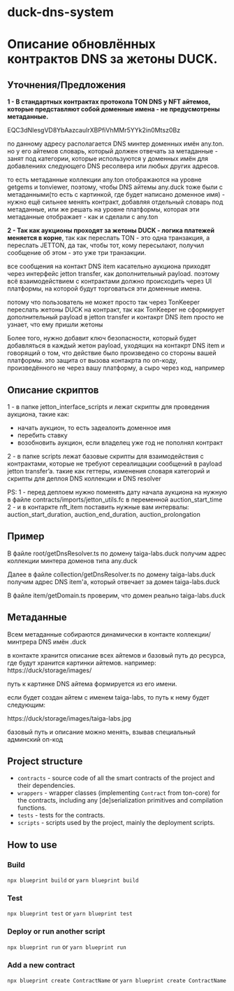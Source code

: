 # duck-dns-system

# Описание обновлённых контрактов DNS за жетоны DUCK.

## Уточнения/Предложения 

**1 - В стандартных контрактах протокола TON DNS у NFT айтемов, которые представляют собой доменные имена - не предусмотрены метаданные.**

EQC3dNlesgVD8YbAazcauIrXBPfiVhMMr5YYk2in0Mtsz0Bz

по данному адресу располагается DNS минтер доменных имён any.ton. но у его айтемов словарь, который должен отвечать за метаданные - занят под категории, которые используются у доменных имён для добавлениях следующего DNS ресолвера или любых других адресов.

то есть метаданные коллекции any.ton отображаются на уровне getgems и tonviewer, поэтому, чтобы DNS айтемы any.duck тоже были с метаданными(то есть с картинкой, где будет написано доменное имя) - нужно ещё сильнее менять контракт, добавляя отдельный словарь под метаданные, или же решать на уровне платформы, которая эти метаданные отображает - как и сделали с any.ton

**2 - Так как аукционы проходят за жетоны DUCK - логика платежей меняется в корне**, так как переслать TON - это одна транзакция, а переслать JETTON, да так, чтобы тот, кому пересылают, получил сообщение об этом - это уже три транзакции.

все сообщения на контакт DNS item касательно аукциона приходят через интерфейс jetton transfer, как дополнительный payload. поэтому всё взаимодействием с контрактами должно происходить через UI платформы, на которой будут торговаться эти доменные имена.

потому что пользователь не может просто так через TonKeeper переслать жетоны DUCK на контракт, так как TonKeeper не сформирует дополнительный payload в jetton transfer и контакрт DNS item просто не узнает, что ему пришли жетоны

Более того, нужно добавит ключ безопасности, который будет добавляться в каждый жетон payload, уходящих на контакрт DNS item и говорящий о том, что действие было произведено со стороны вашей платформы. это защита от вызова контакрта по оп-коду, произведённого не через вашу платформу, а сыро через код, например 

## Описание скриптов

1 - в папке jetton_interface_scripts и лежат скрипты для проведения аукциона, такие как: 
- начать аукцион, то есть задеалоить доменное имя
- перебить ставку 
- возобновить аукцион, если владелец уже год не пополнял контракт 

2 - в папке scripts лежат базовые скрипты для взаимодействия с контрактами, которые не требуют сереалищации сообщений в payload jetton transfer’a. такие как геттеры, изменения словаря категорий и скрипты для деплоя DNS коллекции и DNS resolver

PS: 
1 - перед деплоем нужно поменять дату начала аукциона на нужную в файле contracts/imports/jetton_utils.fc в переменной auction_start_time
2 - и в контаркте nft_item поставить нужные вам интервалы: auction_start_duration, auction_end_duration, auction_prolongation

## Пример

В файле root/getDnsResolver.ts по домену taiga-labs.duck получим адрес коллекции минтера доменов типа any.duck

Далее в файле collection/getDnsResolver.ts по домену taiga-labs.duck получим адрес DNS item'a, который отвечает за домен taiga-labs.duck

В файле item/getDomain.ts проверим, что домен реально taiga-labs.duck

## Метаданные

Всем метаданные собираются динамически в контакте коллекции/минтрера DNS имён .duck

в контакте хранится описание всех айтемов и базовый путь до ресурса, где будут хранится картинки айтемов.
например: https://duck/storage/images/

путь к картинке DNS айтема формируется из его имени.

если будет создан айтем с именем taiga-labs, то путь к нему будет следующим:

https://duck/storage/images/taiga-labs.jpg

базовый путь и описание можно менять, взывав специальный админский оп-код

## Project structure

-   `contracts` - source code of all the smart contracts of the project and their dependencies.
-   `wrappers` - wrapper classes (implementing `Contract` from ton-core) for the contracts, including any [de]serialization primitives and compilation functions.
-   `tests` - tests for the contracts.
-   `scripts` - scripts used by the project, mainly the deployment scripts.

## How to use

### Build

`npx blueprint build` or `yarn blueprint build`

### Test

`npx blueprint test` or `yarn blueprint test`

### Deploy or run another script

`npx blueprint run` or `yarn blueprint run`

### Add a new contract

`npx blueprint create ContractName` or `yarn blueprint create ContractName`
